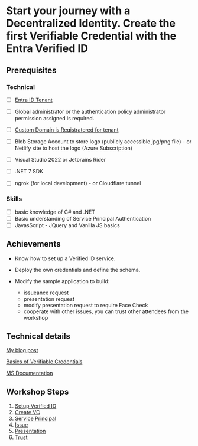 # Start your journey with a Decentralized Identity. Create the first Verifiable Credential with the Entra Verified ID

## Prerequisites
### Technical
- [ ] [Entra ID Tenant](https://www.microsoft.com/en-gb/security/business/identity-access/microsoft-entra-id)
- [ ] Global administrator or the authentication policy administrator permission assigned is required.
- [ ] [Custom Domain is Registratered for tenant](https://learn.microsoft.com/en-us/entra/identity/users/domains-manage)
- [ ] Blob Storage Account to store logo (publicly accessible jpg/png file) - or Netlify site to host the logo (Azure Subscription)

- [ ] Visual Studio 2022 or Jetbrains Rider
- [ ] .NET 7 SDK

- [ ] ngrok (for local development) - or Cloudflare tunnel

### Skills
- [ ] basic knowledge of C# and .NET
- [ ] Basic understanding of Service Principal Authentication
- [ ] JavasScript - JQuery and Vanilla JS basics

## Achievements
- Know how to set up a Verified ID service.
- Deploy the own credentials and define the schema.

- Modify the sample application to build:
    - issueance request
    - presentation request
    - modify presentation request to require Face Check
    - cooperate with other issues, you can trust other attendees from the workshop

## Technical details
[My blog post](https://mjendza.net/post/entra-verified-id/)

[Basics of Verifiable Credentials](doc/basic/)

[MS Documentation](https://learn.microsoft.com/en-us/entra/verified-id/decentralized-identifier-overview)

## Workshop Steps
1. [Setup Verified ID](doc/stage-1/setup-verified-id.md)
2. [Create VC](doc/stage-2/create-vc.md)
3. [Service Principal](doc/stage-3/service-principal.md)
4. [Issue](doc/stage-4/issue.md)
5. [Presentation](doc/stage-5/presentation.md)
6. [Trust](doc/stage-6/trust.md)